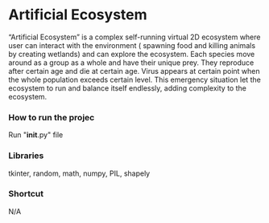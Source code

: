 # Artificial Ecosystem
“Artificial Ecosystem” is a complex self-running virtual 2D ecosystem where user can interact with the environment ( spawning food and killing animals by creating wetlands) and can explore the ecosystem. Each species move around as a group as a whole and have their unique prey. They reproduce after certain age and die at certain age. 
Virus appears at certain point when the whole population exceeds certain level. This emergency situation let the ecosystem to run and balance itself endlessly, adding complexity to the ecosystem. 

### How to run the projec
Run "__init__.py" file 

### Libraries
tkinter, random, math, numpy, PIL, shapely

### Shortcut
N/A

